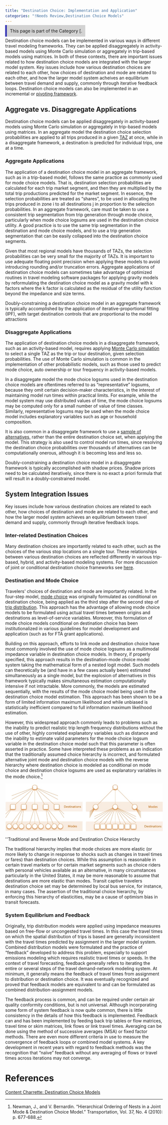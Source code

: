 ```yaml
---
title: "Destination Choice: Implementation and Application"
categories: "!Needs Review,Destination Choice Models"
---
```


<span style="background:lightgrey;padding:10px;border-left: thick double #0000aa;"> This page is part of the Category \[.</span>

Destination choice models can be implemented in various ways in different travel modeling frameworks. They can be applied disaggregately in activity-based models using Monte Carlo simulation or aggregately in trip-based models using matrices. In both of these contexts, there are important issues related to how destination choice models are integrated with the larger model system. Key issues include how various destination choices are related to each other, how choices of destination and mode are related to each other, and how the larger model system acheives an equilibrium between travel demand and supply, commonly through iterative feedback loops. Destination choice models can also be implemented in an incremental or [pivoting framework](Data_Driven_Methods#Pivot-Point_Methods).

Aggregate vs. Disaggregate Applications
---------------------------------------

Destination choice models can be applied disaggregately in activity-based models using Monte Carlo simulation or aggregately in trip-based models using matrices. In an aggregate model the destination choice selection probabilities are applied to all trips produced in a given [TAZ](Traffic_Analysis_Zone) at once, while in a disaggregate framework, a destination is predicted for individual trips, one at a time.

### Aggregate Applications

The application of a destination choice model in an aggregate framework, such as in a trip-based model, follows the same practice as commonly used for mode choice models. That is, destination selection probabilities are calculated for each trip market segment, and then they are multiplied by the total trip productions predicted for the market segment. In essence, the selection probabilities are treated as “shares”, to be used in allocating the trips produced in zone i to all destinations j in proportion to the selection probabilities. In an aggregate framework, care must be taken to use a consistent trip segmentation from trip generation through mode choice, particularly when mode choice logsums are used in the destination choice utility. A good practice is to use the same trip segmentation in the destination and mode choice models, and to use a trip generation segmentation that can be easily collapsed into the destination choice segments.

Given that most regional models have thousands of TAZs, the selection probabilities can be very small for the majority of TAZs. It is important to use adequate floating point precision when applying these models to avoid introducing rounding and/or truncation errors.
Aggregate applications of destination choice models can sometimes take advantage of optimized routines in travel modeling software packages for applying gravity models by reformulating the destination choice model as a gravity model with k factors where the k factor is calculated as the residual of the utility function beyond the impedance and size terms.

Doubly-constraining a destination choice model in an aggregate framework is typically accomplished by the application of iterative-proportional fitting (IPF), with target destination controls that are proportional to the model attractions

### Disaggregate Applications

The application of destination choice models in a disaggregate framework, such as an activity-based model, requires applying [Monte Carlo simulation](https://en.wikipedia.org/wiki/Monte_Carlo_method) to select a single TAZ as the trip or tour destination, given selection probabilities. The use of Monte Carlo simulation is common in the implementation of other probabilistic models, such as those used to predict mode choice, auto ownership or tour frequency in activity-based models.

In a disaggregate model the mode choice logsums used in the destination choice models are oftentimes referred to as “representative” logsums, because they omit certain decision-maker characteristics, in the interest of maintaining model run times within practical limits. For example, while the model system may use distributed values of time, the mode choice logsums may be computed only for a small number of value of time classes. Similarly, representative logsums may be used when the mode choice model includes explanatory variables such as age or household composition.

It is also common in a disaggregate framework to use a [sample of alternatives,](Destination_Choice_Set_Formation#Sampling_Approaches) rather than the entire destination choice set, when applying the model. This strategy is also used to control model run times, since resolving the destination choice probabilities over thousands of alternatives can be computationally onerous, although it is becoming less and less so.

Doubly-constraining a destination choice model in a disaggregate framework is typically accomplished with shadow prices. Shadow prices need to be calculated iteratively, since there is no exact a priori formula that will result in a doubly-constrained model.

System Integration Issues
-------------------------

Key issues include how various destination choices are related to each other, how choices of destination and mode are related to each other, and how the larger model system achieves an equilibrium between travel demand and supply, commonly through iterative feedback loops.

### Inter-related Destination Choices

Many destination choices are importantly related to each other, such as the choices of the various stop locations on a single tour. These relationships between various destination choices are reflected differently in various trip-based, hybrid, and activity-based modeling systems. For more discussion of joint or conditional destination choice frameworks see [here](Joint_/_Conditional_Destination_Choices).

### Destination and Mode Choice

Travelers' choices of destination and mode are importantly related. In the four-step model, [mode choice](Mode_choice) was originally formulated as conditional on destination choice, being applied as the third step after the second step of [trip distribution](Trip_distribution). This approach has the advantage of allowing mode choice models to be formulated using actual travel times between origins and destinations as level-of-service variables. Moreover, this formulation of mode choice models conditional on destination choice has been institutionalized in various guidelines for model development and application (such as for FTA grant applications).

Building on this approach, efforts to link mode and destination choice have most commonly involved the use of mode choice logsums as a multimodal impedance variable in destination choice models. In theory, if properly specified, this approach results in the destination-mode choice model system taking the mathematical form of a nested logit model. Such models can theoretically be (and have in a few cases actually been) estimated simultaneously as a single model, but the explosion of alternatives in this framework typically makes simultaneous estimation computationally intensive if not intractable. More commonly, the models are estimated sequentially, with the results of the mode choice model being used in the destination choice model estimation. This approach has been shown to be a form of limited information maximum likelihood and while unbiased is statistically inefficient compared to full information maximum likelihood estimation.

However, this widespread approach commonly leads to problems such as the inability to predict realistic trip length frequency distributions without the use of other, highly correlated explanatory variables such as distance and the inability to estimate valid parameters for the mode choice logsum variable in the destination choice model such that this parameter is often asserted in practice. Some have interpreted these problems as an indication that the traditionally assumed choice hierarchy is incorrect, and formulated alternative joint mode and destination choice models with the reverse hierarchy where destination choice is modeled as conditional on mode choice and destination choice logsums are used as explanatory variables in the mode choice.[^1]

![](ChoiceHierarchy.jpg "ChoiceHierarchy.jpg")

''Traditional and Reverse Mode and Destination Choice Hierarchy

The traditional hierarchy implies that mode choices are more elastic (or more likely to change in response to shocks such as changes in travel times or fares) than destination choices. While this assumption is reasonable in certain travel markets or for certain market segments such as choice riders with personal vehicles available as an alternative, in many circumstances particularly in the United States, it may be more reasonable to assume that destinations are more elastic than modes. Transit captive travelers destination choice set may be determined by local bus service, for instance, in many cases. The assertion of the traditional choice hierarchy, by enforcing this hierarchy of elasticities, may be a cause of optimism bias in transit forecasts.

### System Equilibrium and Feedback

Originally, trip distribution models were applied using impedance measures based on free-flow or uncongested travel times. In this case the travel times on which the spatial distribution of trips is based are generally inconsistent with the travel times predicted by assignment in the larger model system. Combined distribution models were formulated and the practice of “feedback” developed to address this problem, especially to support emissions modeling which requires realistic travel times or speeds. In the context of travel forecasting, feedback generally refers to iterating the entire or several steps of the travel demand-network modeling system. At minimum, it generally means the feedback of travel times from assignment to distribution or destination choice. It was eventually recognized and proved that feedback models are equivalent to and can be formulated as combined distribution-assignment models.

The feedback process is common, and can be required under certain air quality conformity conditions, but is not universal. Although incorporating some form of system feedback is now quite common, there is little consistency in the details of how this feedback is implemented. Feedback can and has been implemented by feeding back trip tables or flow matrices, travel time or skim matrices, link flows or link travel times. Averaging can be done using the method of successive averages (MSA) or fixed factor methods. There are even more different criteria in use to measure the convergence of feedback loops or combined model systems. A key development in recent years with regard to feedback methods was the recognition that “naïve” feedback without any averaging of flows or travel times across iterations may not converge.

References
==========

[Content Charrette: Destination Choice Models](Content_Charrette:_Destination_Choice_Models)

[^1]: Newman, J., and V. Bernardin. “Hierarchical Ordering of Nests in a Joint Mode & Destination Choice Model.” Transportation, Vol. 37, No. 4 (2010): p. 677-688.

